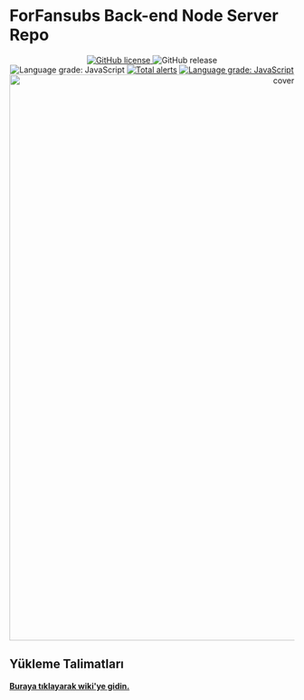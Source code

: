 # ForFansubs Back-end Node Server Repo
<p align="center">
<a href="https://github.com/ForFansubs/node-server/blob/master/LICENSE"><img alt="GitHub license" src="https://img.shields.io/github/license/ForFansubs/node-server?style=for-the-badge"> </a> <img alt="GitHub release" src="https://img.shields.io/github/release/ForFansubs/node-server?style=for-the-badge"> </a>
<br/><img alt="Language grade: JavaScript" src="https://img.shields.io/github/workflow/status/ForFansubs/node-server/CodeQL?style=for-the-badge">
<a href="https://lgtm.com/projects/g/ForFansubs/node-server/alerts/"><img alt="Total alerts" src="https://img.shields.io/lgtm/alerts/g/ForFansubs/node-server.svg?logo=lgtm&logoWidth=18&style=for-the-badge"/></a> <a href="https://lgtm.com/projects/g/ForFansubs/node-server/context:javascript"><img alt="Language grade: JavaScript" src="https://img.shields.io/lgtm/grade/javascript/g/ForFansubs/node-server.svg?logo=lgtm&logoWidth=18&style=for-the-badge"/></a>

<br/>
<img src="https://forfansubs.github.io/docs/assets/images/index-image.png" alt="cover-image" width="1000px"/>
</p>

## Yükleme Talimatları

**[Buraya tıklayarak wiki'ye gidin.](https://forfansubs.github.io/docs/)**

